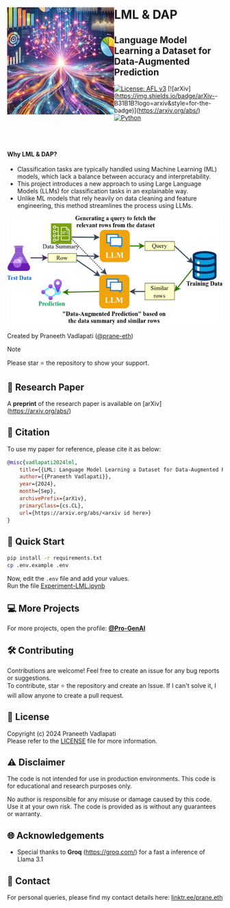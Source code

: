 <!-- Copyright (c) 2024 Praneeth Vadlapati -->

# <img src="./files/logo_small.jpg" align="left" width="250" alt="LML-DAP" /> LML & DAP

## Language Model Learning a Dataset for Data-Augmented Prediction

[![License: AFL v3](https://img.shields.io/badge/License-AFLv3-yellow.svg?style=for-the-badge)](./LICENSE.md)
[![arXiv](https://img.shields.io/badge/arXiv-<arxiv id here>-B31B1B?logo=arxiv&style=for-the-badge)](https://arxiv.org/abs/<arxiv id here>)
[![Python](https://img.shields.io/badge/Python-3776AB?style=for-the-badge&logo=python&logoColor=ffdd54)](https://www.python.org/)

<br> <br>

#### Why LML & DAP?
- Classification tasks are typically handled using Machine Learning (ML) models, which lack a balance between accuracy and interpretability.
- This project introduces a new approach to using Large Language Models (LLMs) for classification tasks in an explainable way.
- Unlike ML models that rely heavily on data cleaning and feature engineering, this method streamlines the process using LLMs.

<!-- Demo image -->
![Demo](./files/Demo.png)

Created by Praneeth Vadlapati ([@prane-eth](https://github.com/prane-eth))

> [!NOTE]
> Please star :star: the repository to show your support. <br>

## :page_facing_up: Research Paper
A **preprint** of the research paper is available on [arXiv](https://arxiv.org/abs/<arxiv id here>) <br>

## :bookmark_tabs: Citation
To use my paper for reference, please cite it as below:
```bibtex
@misc{vadlapati2024lml,
	title={{LML: Language Model Learning a Dataset for Data-Augmented Prediction}},
	author={{Praneeth Vadlapati}},
	year={2024},
	month={Sep},
	archivePrefix={arXiv},
	primaryClass={cs.CL},
	url={https://arxiv.org/abs/<arxiv id here>}
}
```


## :rocket: Quick Start
```bash
pip install -r requirements.txt
cp .env.example .env
```
Now, edit the `.env` file and add your values. <br>
Run the file [Experiment-LML.ipynb](Experiment-LML.ipynb)


## :computer: More Projects
For more projects, open the profile: **[@Pro-GenAI](https://github.com/Pro-GenAI)** <br>


## :hammer_and_wrench: Contributing
Contributions are welcome! Feel free to create an issue for any bug reports or suggestions. <br>
To contribute, star :star: the repository and create an Issue. If I can't solve it, I will allow anyone to create a pull request.<br>


## :identification_card: License
Copyright (c) 2024 Praneeth Vadlapati <br>
Please refer to the [LICENSE](./LICENSE.md) file for more information.


## :warning: Disclaimer
The code is not intended for use in production environments.
This code is for educational and research purposes only.

No author is responsible for any misuse or damage caused by this code.
Use it at your own risk. The code is provided as is without any guarantees or warranty.

## :globe_with_meridians: Acknowledgements
- Special thanks to **Groq** (https://groq.com/) for a fast a inference of Llama 3.1


## :email: Contact
For personal queries, please find my contact details here: [linktr.ee/prane.eth](https://linktr.ee/prane.eth)

